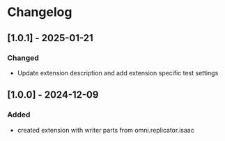 # Changelog

## [1.0.1] - 2025-01-21
### Changed
- Update extension description and add extension specific test settings


## [1.0.0] - 2024-12-09
### Added
- created extension with writer parts from omni.replicator.isaac


